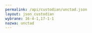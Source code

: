 ```yaml
---
permalink: /api/custodian/unctad.json
layout: json_custodian
wybrane: 16-4-1,17-1-1
nazwa: unctad
---
```

